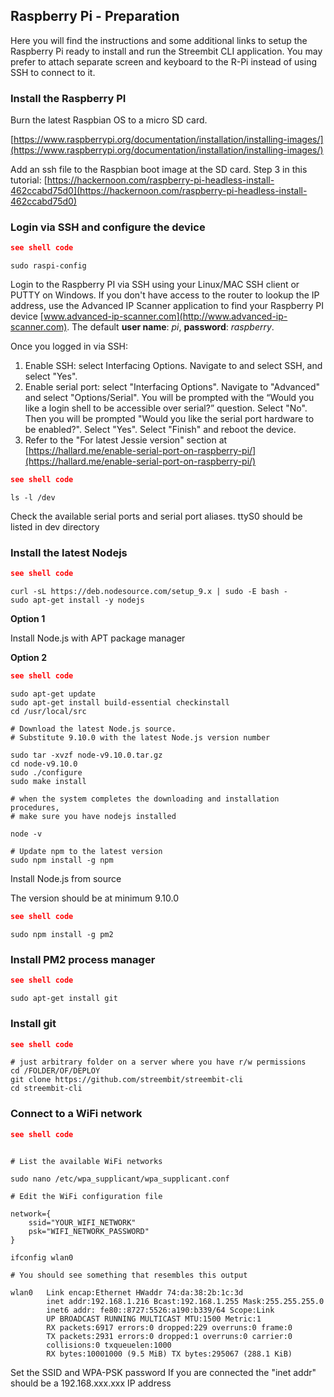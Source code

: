 ## Raspberry Pi - Preparation

Here you will find the instructions and some additional links to setup the Raspberry Pi ready to install and run the Streembit CLI application.  You may prefer to attach separate screen and keyboard to the R-Pi instead of using SSH to connect to it.

### Install the Raspberry PI

Burn the latest Raspbian OS to a micro SD card.

[https://www.raspberrypi.org/documentation/installation/installing-images/](https://www.raspberrypi.org/documentation/installation/installing-images/)

Add an ssh file to the Raspbian boot image at the SD card. Step 3 in this tutorial:
[https://hackernoon.com/raspberry-pi-headless-install-462ccabd75d0](https://hackernoon.com/raspberry-pi-headless-install-462ccabd75d0)

### Login via SSH and configure the device

```json
see shell code
```
```shell
sudo raspi-config
```
Login to the Raspberry PI via SSH using your Linux/MAC SSH client or PUTTY on Windows. If you don't have access to the router to lookup the IP address, use the Advanced IP Scanner application to find your Raspberry PI device [www.advanced-ip-scanner.com](http://www.advanced-ip-scanner.com).
The default **user name**: *pi*, **password**: *raspberry*.

Once you logged in via SSH:
  1. Enable SSH: select Interfacing Options. Navigate to and select SSH, and select "Yes".
  2. Enable serial port: select "Interfacing Options". Navigate to "Advanced" and select "Options/Serial". You will be prompted with the “Would you like a login shell to be accessible over serial?” question. Select "No". Then you will be prompted "Would you like the serial port hardware to be enabled?". Select "Yes". Select "Finish" and reboot the device.
  3. Refer to the "For latest Jessie version" section at [https://hallard.me/enable-serial-port-on-raspberry-pi/](https://hallard.me/enable-serial-port-on-raspberry-pi/)

```json
see shell code
```
```shell
ls -l /dev
```

Check the available serial ports and serial port aliases.
ttyS0 should be listed in dev directory

### Install the latest Nodejs

```json
see shell code
```
```shell
curl -sL https://deb.nodesource.com/setup_9.x | sudo -E bash -
sudo apt-get install -y nodejs
```

**Option 1**

Install Node.js with APT package manager


**Option 2**

```json
see shell code
```
```shell
sudo apt-get update
sudo apt-get install build-essential checkinstall
cd /usr/local/src

# Download the latest Node.js source.
# Substitute 9.10.0 with the latest Node.js version number

sudo tar -xvzf node-v9.10.0.tar.gz
cd node-v9.10.0
sudo ./configure
sudo make install

# when the system completes the downloading and installation procedures,
# make sure you have nodejs installed

node -v

# Update npm to the latest version
sudo npm install -g npm
```

Install Node.js from source

The version should be at minimum 9.10.0


```json
see shell code
```
```shell
sudo npm install -g pm2
```
### Install PM2 process manager

```json
see shell code
```
```shell
sudo apt-get install git
```

### Install git

```json
see shell code
```
```shell
# just arbitrary folder on a server where you have r/w permissions
cd /FOLDER/OF/DEPLOY
git clone https://github.com/streembit/streembit-cli
cd streembit-cli
```

### Connect to a WiFi network

```json
see shell code
```
```shell

# List the available WiFi networks

sudo nano /etc/wpa_supplicant/wpa_supplicant.conf

# Edit the WiFi configuration file

network={
    ssid="YOUR_WIFI_NETWORK"
    psk="WIFI_NETWORK_PASSWORD"
}

ifconfig wlan0

# You should see something that resembles this output

wlan0   Link encap:Ethernet HWaddr 74:da:38:2b:1c:3d
        inet addr:192.168.1.216 Bcast:192.168.1.255 Mask:255.255.255.0
        inet6 addr: fe80::8727:5526:a190:b339/64 Scope:Link
        UP BROADCAST RUNNING MULTICAST MTU:1500 Metric:1
        RX packets:6917 errors:0 dropped:229 overruns:0 frame:0
        TX packets:2931 errors:0 dropped:1 overruns:0 carrier:0
        collisions:0 txqueuelen:1000
        RX bytes:10001000 (9.5 MiB) TX bytes:295067 (288.1 KiB)
```

Set the SSID and WPA-PSK password
If you are connected the "inet addr" should be a 192.168.xxx.xxx IP address
